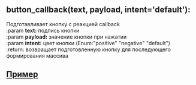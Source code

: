 ## button_callback(text, payload, intent='default'):  
Подготавливает кнопку с реакцией callback  
:param **text:** подпись кнопки  
:param **payload:** значение кнопки при нажатии  
:param **intent:** цвет кнопки (Enum:"positive" "negative" "default")  
:return: возвращает подготовленную кнопку для последующего формирования массива

## [Пример](https://github.com/registriren/botapitamtam/blob/master/doc/edit_content.md#пример)

